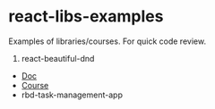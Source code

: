 # react-libs-examples

Examples of libraries/courses. For quick code review.

1. react-beautiful-dnd

- [Doc](https://github.com/atlassian/react-beautiful-dnd)
- [Course](https://egghead.io/courses/beautiful-and-accessible-drag-and-drop-with-react-beautiful-dnd)
- rbd-task-management-app
